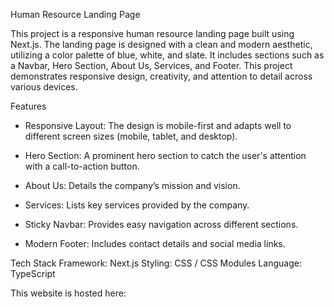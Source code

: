 Human Resource Landing Page

This project is a responsive human resource landing page built using Next.js. The landing page is designed with a clean and modern aesthetic, utilizing a color palette of blue, white, and slate. It includes sections such as a Navbar, Hero Section, About Us, Services, and Footer. This project demonstrates responsive design, creativity, and attention to detail across various devices.

Features
- Responsive Layout: The design is mobile-first and adapts well to different screen sizes (mobile, tablet, and desktop).

- Hero Section: A prominent hero section to catch the user's attention with a call-to-action button.

- About Us: Details the company’s mission and vision.

- Services: Lists key services provided by the company.

- Sticky Navbar: Provides easy navigation across different sections.

- Modern Footer: Includes contact details and social media links.

Tech Stack
Framework: Next.js
Styling: CSS / CSS Modules
Language: TypeScript

This website is hosted here:


